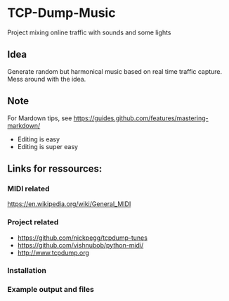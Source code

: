 # TCP-Dump-Music
Project mixing online traffic with sounds and some lights

## Idea
Generate random but harmonical music based on real time traffic capture. Mess around with the idea.

## Note
For Mardown tips, see https://guides.github.com/features/mastering-markdown/
* Editing is easy
* Editing is super easy

## Links for ressources:
### MIDI related
https://en.wikipedia.org/wiki/General_MIDI

### Project related
  * https://github.com/nickpegg/tcpdump-tunes
  * https://github.com/vishnubob/python-midi/
  * http://www.tcpdump.org

### Installation

### Example output and files
